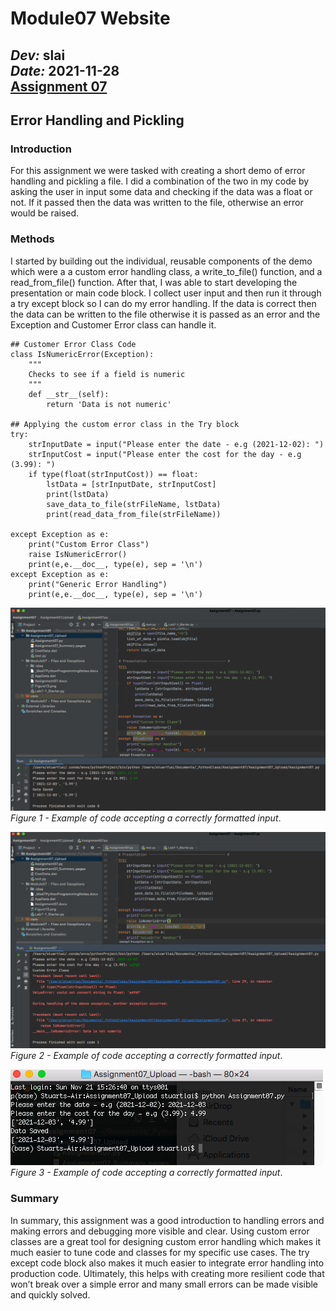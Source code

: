 # Module07 Website
*Dev:* **slai**  
*Date:* **2021-11-28**  
[Assignment 07](https://github.com/stubeef/IntroToProg-Python-Mod07) 
---


## Error Handling and Pickling  
### Introduction 
For this assignment we were tasked with creating a short demo of error handling and pickling a file. I did a combination of the two in my code by asking the user in input some data and checking if the data was a float or not. If it passed then the data was written to the file, otherwise an error would be raised. 

### Methods 
I started by building out the individual, reusable components of the demo which were a a custom error handling class, a write_to_file() function, and a read_from_file() function. After that, I was able to start developing the presentation or main code block. I collect user input and then run it through a try except block so I can do my error handling. If the data is correct then the data can be written to the file otherwise it is passed as an error and the Exception and Customer Error class can handle it.

```
## Customer Error Class Code
class IsNumericError(Exception):
    """
    Checks to see if a field is numeric
    """
    def __str__(self):
        return 'Data is not numeric'

## Applying the custom error class in the Try block
try:
    strInputDate = input("Please enter the date - e.g (2021-12-02): ")
    strInputCost = input("Please enter the cost for the day - e.g (3.99): ")
    if type(float(strInputCost)) == float:
        lstData = [strInputDate, strInputCost]
        print(lstData)
        save_data_to_file(strFileName, lstData)
        print(read_data_from_file(strFileName))

except Exception as e:
    print("Custom Error Class")
    raise IsNumericError()
    print(e,e.__doc__, type(e), sep = '\n')
except Exception as e:
    print("Generic Error Handling")
    print(e,e.__doc__, type(e), sep = '\n')
 ```

![Results of Figure 1](Screen%20Shot%202021-11-28%20at%2012.11.28%20PM.png "Figure 1") 
*Figure 1 - Example of code accepting a correctly formatted input*.  

![Results of Figure 2](Screen%20Shot%202021-11-28%20at%2012.13.06%20PM.png "Figure 2") 
*Figure 2 - Example of code accepting a correctly formatted input*. 

![Results of Figure 3](Screen%20Shot%202021-11-28%20at%2012.20.42%20PM.png "Figure 3")   
*Figure 3 - Example of code accepting a correctly formatted input*.  

### Summary
In summary, this assignment was a good introduction to handling errors and making errors and debugging more visible and clear. Using custom error classes are a great tool for designing custom error handling which makes it much easier to tune code and classes for my specific use cases. The try except code block also makes it much easier to integrate error handling into production code. Ultimately, this helps with creating more resilient code that won’t break over a simple error and many small errors can be made visible and quickly solved. 

